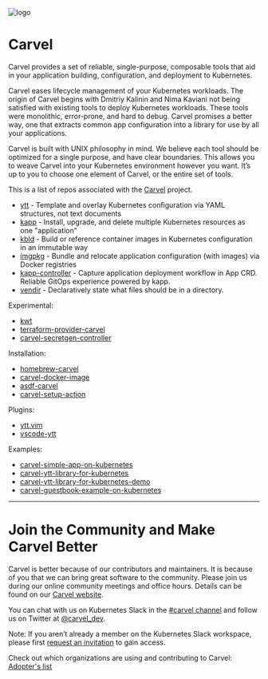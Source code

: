 ![logo](https://raw.githubusercontent.com/vmware-tanzu/carvel/master/logos/CarvelLogo.png)

# Carvel

Carvel provides a set of reliable, single-purpose, composable tools that aid in your application building, configuration, and deployment to Kubernetes.

Carvel eases lifecycle management of your Kubernetes workloads. The origin of Carvel begins with Dmitriy Kalinin and Nima Kaviani not being satisfied with existing tools to deploy Kubernetes workloads. These tools were monolithic, error-prone, and hard to debug. Carvel promises a better way, one that extracts common app configuration into a library for use by all your applications.

Carvel is built with UNIX philosophy in mind. We believe each tool should be optimized for a single purpose, and have clear boundaries. This allows you to weave Carvel into your Kubernetes environment however you want. It’s up to you to choose one element of Carvel, or the entire set of tools.

This is a list of repos associated with the [Carvel](https://carvel.dev) project.

* [ytt](https://github.com/vmware-tanzu/carvel-ytt) - Template and overlay Kubernetes configuration via YAML structures, not text documents
* [kapp](https://github.com/vmware-tanzu/carvel-kapp) - Install, upgrade, and delete multiple Kubernetes resources as one "application"
* [kbld](https://github.com/vmware-tanzu/carvel-kbld) - Build or reference container images in Kubernetes configuration in an immutable way
* [imgpkg](https://github.com/vmware-tanzu/carvel-imgpkg) - Bundle and relocate application configuration (with images) via Docker registries
* [kapp-controller](https://github.com/vmware-tanzu/carvel-kapp-controller) - Capture application deployment workflow in App CRD. Reliable GitOps experience powered by kapp.
* [vendir](https://github.com/vmware-tanzu/carvel-vendir) - Declaratively state what files should be in a directory.

Experimental:

* [kwt](https://github.com/vmware-tanzu/carvel-kwt)
* [terraform-provider-carvel](https://github.com/vmware-tanzu/terraform-provider-carvel)
* [carvel-secretgen-controller](https://github.com/vmware-tanzu/carvel-secretgen-controller)

Installation:

* [homebrew-carvel](https://github.com/vmware-tanzu/homebrew-carvel)
* [carvel-docker-image](https://github.com/vmware-tanzu/carvel-docker-image)
* [asdf-carvel](https://github.com/vmware-tanzu/asdf-carvel)
* [carvel-setup-action](https://github.com/vmware-tanzu/carvel-setup-action)

Plugins:

* [ytt.vim](https://github.com/vmware-tanzu/ytt.vim)
* [vscode-ytt](https://github.com/vmware-tanzu/vscode-ytt)

Examples:

* [carvel-simple-app-on-kubernetes](https://github.com/vmware-tanzu/carvel-simple-app-on-kubernetes)
* [carvel-ytt-library-for-kubernetes](https://github.com/vmware-tanzu/carvel-ytt-library-for-kubernetes)
* [carvel-ytt-library-for-kubernetes-demo](https://github.com/vmware-tanzu/carvel-ytt-library-for-kubernetes-demo)
* [carvel-guestbook-example-on-kubernetes](https://github.com/vmware-tanzu/carvel-guestbook-example-on-kubernetes)

---
# Join the Community and Make Carvel Better
Carvel is better because of our contributors and maintainers. It is because of you that we can bring great software to the community.
Please join us during our online community meetings and office hours. Details can be found on our [Carvel website](https://carvel.dev/community/).

You can chat with us on Kubernetes Slack in the [#carvel channel](https://kubernetes.slack.com/archives/CH8KCCKA5) and follow us on Twitter at [@carvel_dev](https://twitter.com/carvel_dev). <p>Note: If you aren’t already a member on the Kubernetes Slack workspace, please first <a href="https://slack.k8s.io/request" target="_blank">request an invitation</a> to gain access.</p>

Check out which organizations are using and contributing to Carvel: [Adopter's list](https://github.com/vmware-tanzu/carvel/blob/develop/ADOPTERS.md)
